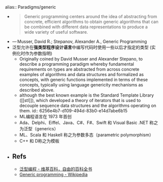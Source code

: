 alias:: Paradigms/generic
- > Generic programming centers around the idea of abstracting from concrete, efficient algorithms to obtain generic algorithms that can be combined with different data representations to produce a wide variety of useful software.
- — Musser, David R.; Stepanov, Alexander A., Generic Programming
- 泛型允许在**强类型程序设计语言**中编写代码时使用一些以后才指定的类型 (实例化时作为参数指明)
  - Originally coined by David Musser and Alexander Stepano, to describe a programming paradigm whereby fundamental requirements on types are abstracted from across concrete examples of algorithms and data structures and formalized as concepts, with generic functions implemented in terms of these concepts, typically using language genericity mechanisms as described above.
  - although the best known example is the Standard Template Library ([[stl]]), which developed a theory of iterators that is used to decouple sequence data structures and the algorithms operating on them.
    id:: 6256e4b7-d109-494d-83b0-e14d7abe6b15
  - ML编程语言在 1973 年首创
  - Ada、Delphi、Eiffel、Java、C\#、F\#、Swift 和 Visual Basic .NET 称之为泛型（generics）
  - ML、Scala 和 Haskell 称之为参数多态（parametric polymorphism）
  - C++ 和 D称之为模板
- ## Refs
  - [泛型编程 - 维基百科，自由的百科全书](https://zh.wikipedia.org/zh-cn/%E6%B3%9B%E5%9E%8B%E7%BC%96%E7%A8%8B)
  - [Generic programming - Wikipedia](https://en.wikipedia.org/wiki/Generic_programming#Templates_in_D)